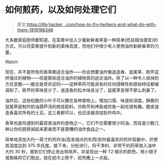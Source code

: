 # 如何煎药，以及如何处理它们

> 原文:[https://life hacker . com/how-to-fry-herbers-and-what-do-with-them-1819186346](https://lifehacker.com/how-to-fry-herbs-and-what-to-do-with-them-1819186346)

大多数家庭厨师都知道，在菜肴中加入少量新鲜香草是一种简单(而且相当便宜)的方式，可以将菜肴提升到新的美味高度，但他们中很少有人使用油炸新鲜香草的力量。

Watch

现在，并不是所有的香草都适合油炸——你会想要油炸像迷迭香、鼠尾草、欧芹这样强壮的植物——但是那些适合油炸的植物真的适合油炸。除了以一种令人愉快的方式变脆——脆总是受欢迎的——这种草药可能具有的任何侵略性和原始特征都被调和了。欧芹的草味变少了，迷迭香的松木味变淡了，鼠尾草变得不那么刺鼻了。

油炸后，这些松脆的小叶子可以撒在各种食物上，增加口感、味道和深度。酥脆的鼠尾草是制作奶油葫芦汤的绝佳配料。炒欧芹和烤鱼或煎鱼一起吃很有趣。脆皮迷迭香喜欢所有的土豆。这三者都可以，也应该被添加到炸鸡中。

香草也是你遇到的最容易油炸的食物之一。它们不仅需要很少的油，而且是少数几种让你的厨房闻起来更香而不是更糟的油炸食品之一。

简单地添加大约一英寸的煎炸油(高发烟点的东西)到你最喜欢的煎炸容器中，并使其温度达到 375 华氏度。接下来，分批进行，将干净的、非常干的药草放入油中大约 30 秒，直到它们停止发出咝咝声，并呈现出一种 T2 暗示的颜色。用小钳子或蜘蛛将它们取出，放在纸巾上晾干，趁热撒上一点盐。